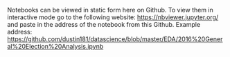 Notebooks can be viewed in static form here on Github. To view them in interactive mode go to the following website: https://nbviewer.jupyter.org/ and paste in the address of the notebook from this Github. Example address: https://github.com/dustin181/datascience/blob/master/EDA/2016%20General%20Election%20Analysis.ipynb